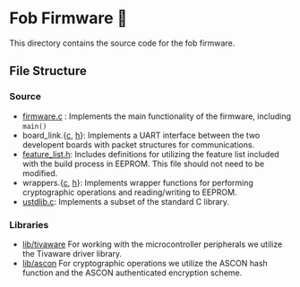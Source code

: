 # Fob Firmware :key:
This directory contains the source code for the fob firmware.

## File Structure

### Source

* [firmware.c](src/firmware.c) : Implements the main functionality of the firmware, including `main()`
* board_link.{[c](src/board_link.c), [h](inc/board_link.h)}: Implements a UART interface between the two developent boards
  with packet structures for communications.
* [feature_list.h](inc/feature_list.h): Includes definitions for utilizing the feature list included
  with the build process in EEPROM. This file should not need to be modified.
* wrappers.{[c](src/wrappers.c), [h](inc/wrapper.h)}: Implements wrapper functions for performing cryptographic operations and reading/writing to EEPROM.
* [ustdlib.c](src/ustdlib.c): Implements a subset of the standard C library.

### Libraries

* [lib/tivaware](lib/tivaware/) For working with the microcontroller peripherals we utilize the Tivaware driver library.
* [lib/ascon](lib/ascon) For cryptographic operations we utilize the ASCON hash function and the ASCON authenticated encryption scheme.